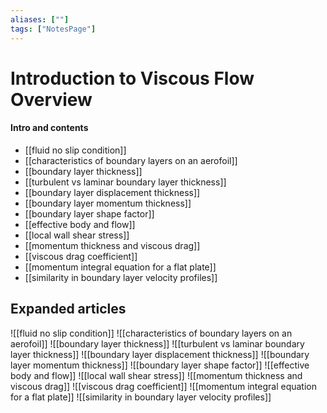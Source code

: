 ```yaml
---
aliases: [""]
tags: ["NotesPage"]
---
```


# Introduction to Viscous Flow Overview

#### Intro and contents 
- [[fluid no slip condition]]
- [[characteristics of boundary layers on an aerofoil]]
- [[boundary layer thickness]]
- [[turbulent vs laminar boundary layer thickness]]
- [[boundary layer displacement thickness]]
- [[boundary layer momentum thickness]]
- [[boundary layer shape factor]]
- [[effective body and flow]]
- [[local wall shear stress]]
- [[momentum thickness and viscous drag]]
- [[viscous drag coefficient]]
- [[momentum integral equation for a flat plate]]
- [[similarity in boundary layer velocity profiles]]



## Expanded articles
![[fluid no slip condition]]
![[characteristics of boundary layers on an aerofoil]]
![[boundary layer thickness]]
![[turbulent vs laminar boundary layer thickness]]
![[boundary layer displacement thickness]]
![[boundary layer momentum thickness]]
![[boundary layer shape factor]]
![[effective body and flow]]
![[local wall shear stress]]
![[momentum thickness and viscous drag]]
![[viscous drag coefficient]]
![[momentum integral equation for a flat plate]]
![[similarity in boundary layer velocity profiles]]